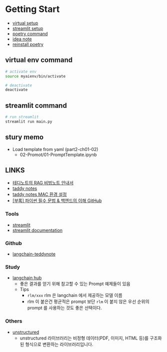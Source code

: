 # Getting Start

- [virtual setup](docs/setup/setup-virtual-env.md)
- [streamlit setup](docs/setup/setup-streamlit.md)
- [poetry command](docs/portry-command.md)
- [idea note](docs/idea-note.md)
- [reinstall poetry](docs/setup/reinstall-poetry.md)

## virtual env command

```bash
# activate env
source myaienv/bin/activate

# deactivate
deactivate
```

## streamlit command

```bash
# run streamlit
streamlit run main.py
```

## stury memo

- Load template from yaml (part2-ch01-02)
  - 02-Promot/01-PromptTemplate.ipynb

## LINKS

- [테디노트의 RAG 비법노트 안내서](https://docs.google.com/document/d/1xf4M5ZJjs3TGy6YkwZV2_I1YbJNAC1p9CL81Fap63pY/edit?tab=t.0)
- [taddy notes](https://wikidocs.net/book/14314)
- [taddy notes MAC 환경 설정](<https://teddynote.com/10-RAG%EB%B9%84%EB%B2%95%EB%85%B8%ED%8A%B8/%ED%99%98%EA%B2%BD%20%EC%84%A4%EC%A0%95%20(Mac)/>)
- [[부록] 파이썬 필수 문법 & 백엔드의 이해 GitHub](https://github.com/fastcampus-plan1/Online-Backend-Python/tree/main/fundamental#%ED%8C%8C%EC%9D%B4%EC%8D%AC-%EA%B8%B0%EC%B4%88%EA%B0%95%EC%9D%98-%EC%BD%94%EB%93%9C-%EB%AA%A8%EC%9D%8C)

### Tools

- [streamlit](https://streamlit.io/)
- [streamlit documentation](https://docs.streamlit.io/develop/api-reference)

### Github

- [langchain-teddynote](https://github.com/teddylee777/langchain-teddynote)

### Study

- [langchain hub](https://smith.langchain.com/hub)
  - 좋은 결과를 얻기 위해 참고할 수 있는 Prompt 예제들이 있음
  - Tips
    - `rlm/xxx` rlm 은 langchain 에서 제공하는 모델 이름
    - rlm 이 붙은건 평균적은 prompt 보단 `rlm` 이 붙지 않은 우선 순위의 prompt 를 사용하는 것도 좋은 선택이다.

### Others

- [unstructured](https://unstructured.io)
  - unstructured 라이브러리는 비정형 데이터(PDF, 이미지, HTML 등)를 구조화된 형식으로 변환하는 라이브러리입니다.
